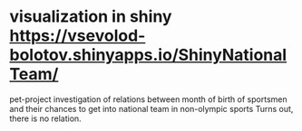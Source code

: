# visualization in shiny https://vsevolod-bolotov.shinyapps.io/ShinyNationalTeam/
pet-project investigation of relations between month of birth of sportsmen and their chances to get into national  team in non-olympic sports
Turns out, there is no relation. 
